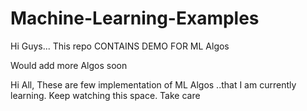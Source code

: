 # Machine-Learning-Examples

Hi Guys...
This repo CONTAINS DEMO FOR ML Algos

Would add more Algos soon

Hi All, These are few implementation of ML Algos ..that I am currently learning. Keep watching this space. Take care
